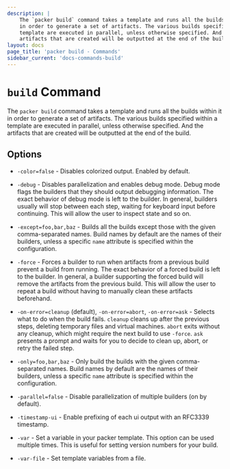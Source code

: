 ```yaml
---
description: |
    The `packer build` command takes a template and runs all the builds within it
    in order to generate a set of artifacts. The various builds specified within a
    template are executed in parallel, unless otherwise specified. And the
    artifacts that are created will be outputted at the end of the build.
layout: docs
page_title: 'packer build - Commands'
sidebar_current: 'docs-commands-build'
---
```


# `build` Command

The `packer build` command takes a template and runs all the builds within it in
order to generate a set of artifacts. The various builds specified within a
template are executed in parallel, unless otherwise specified. And the artifacts
that are created will be outputted at the end of the build.

## Options

-   `-color=false` - Disables colorized output. Enabled by default.

-   `-debug` - Disables parallelization and enables debug mode. Debug mode flags
    the builders that they should output debugging information. The exact behavior
    of debug mode is left to the builder. In general, builders usually will stop
    between each step, waiting for keyboard input before continuing. This will
    allow the user to inspect state and so on.

-   `-except=foo,bar,baz` - Builds all the builds except those with the given
    comma-separated names. Build names by default are the names of their builders,
    unless a specific `name` attribute is specified within the configuration.

-   `-force` - Forces a builder to run when artifacts from a previous build
    prevent a build from running. The exact behavior of a forced build is left to
    the builder. In general, a builder supporting the forced build will remove the
    artifacts from the previous build. This will allow the user to repeat a build
    without having to manually clean these artifacts beforehand.

-   `-on-error=cleanup` (default), `-on-error=abort`, `-on-error=ask` - Selects
    what to do when the build fails. `cleanup` cleans up after the previous
    steps, deleting temporary files and virtual machines. `abort` exits without
    any cleanup, which might require the next build to use `-force`. `ask`
    presents a prompt and waits for you to decide to clean up, abort, or retry the
    failed step.

-   `-only=foo,bar,baz` - Only build the builds with the given comma-separated
    names. Build names by default are the names of their builders, unless a
    specific `name` attribute is specified within the configuration.

-   `-parallel=false` - Disable parallelization of multiple builders (on by
    default).

-   `-timestamp-ui` - Enable prefixing of each ui output with an RFC3339
    timestamp.

-   `-var` - Set a variable in your packer template. This option can be used
    multiple times. This is useful for setting version numbers for your build.

-   `-var-file` - Set template variables from a file.
